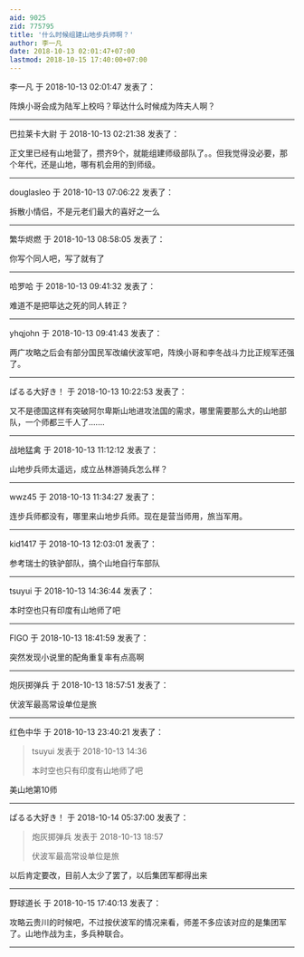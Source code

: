 ```yaml
---
aid: 9025
zid: 775795
title: '什么时候组建山地步兵师啊？'
author: 李一凡
date: 2018-10-13 02:01:47+07:00
lastmod: 2018-10-15 17:40:00+07:00
---
```


李一凡 于 2018-10-13 02:01:47 发表了：

阵焕小哥会成为陆军上校吗？筚达什么时候成为阵夫人啊？

---------

巴拉莱卡大尉 于 2018-10-13 02:21:38 发表了：

正文里已经有山地营了，攒齐9个，就能组建师级部队了。。但我觉得没必要，那个年代，还是山地，哪有机会用的到师级。

---------

douglasleo 于 2018-10-13 07:06:22 发表了：

拆散小情侣，不是元老们最大的喜好之一么

---------

繁华烬燃 于 2018-10-13 08:58:05 发表了：

你写个同人吧，写了就有了

---------

哈罗哈 于 2018-10-13 09:41:32 发表了：

难道不是把筚达之死的同人转正？

---------

yhqjohn 于 2018-10-13 09:41:43 发表了：

两广攻略之后会有部分国民军改编伏波军吧，阵焕小哥和李冬战斗力比正规军还强了。

---------

ぱるる大好き！ 于 2018-10-13 10:22:53 发表了：

又不是德国这样有突破阿尔卑斯山地进攻法国的需求，哪里需要那么大的山地部队，一个师都三千人了.......

---------

战地猛禽 于 2018-10-13 11:12:12 发表了：

山地步兵师太遥远，成立丛林游骑兵怎么样？

---------

wwz45 于 2018-10-13 11:34:27 发表了：

连步兵师都没有，哪里来山地步兵师。现在是营当师用，旅当军用。

---------

kid1417 于 2018-10-13 12:03:01 发表了：

参考瑞士的铁驴部队，搞个山地自行车部队

---------

tsuyui 于 2018-10-13 14:36:44 发表了：

本时空也只有印度有山地师了吧

---------

FIGO 于 2018-10-13 18:41:59 发表了：

突然发现小说里的配角重复率有点高啊

---------

炮灰掷弹兵 于 2018-10-13 18:57:51 发表了：

伏波军最高常设单位是旅

---------

红色中华 于 2018-10-13 23:40:21 发表了：

> tsuyui 发表于 2018-10-13 14:36
> 
> 本时空也只有印度有山地师了吧



美山地第10师

---------

ぱるる大好き！ 于 2018-10-14 05:37:00 发表了：

> 炮灰掷弹兵 发表于 2018-10-13 18:57
> 
> 伏波军最高常设单位是旅



以后肯定要改，目前人太少了罢了，以后集团军都得出来

---------

野球道长 于 2018-10-15 17:40:13 发表了：

攻略云贵川的时候吧，不过按伏波军的情况来看，师差不多应该对应的是集团军了。山地作战为主，多兵种联合。

---------

